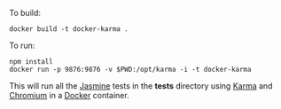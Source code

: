 To build:

    docker build -t docker-karma .

To run:

    npm install
    docker run -p 9876:9876 -v $PWD:/opt/karma -i -t docker-karma


This will run all the [Jasmine][4] tests in the **tests** directory using [Karma][2] and [Chromium][3] in a [Docker][1] container.

[1]: https://www.docker.io/
[2]: http://karma-runner.github.io/0.10/index.html
[3]: https://chromium.org/
[4]: https://jasmine.github.io/
